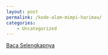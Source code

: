 ```yaml
---
layout: post
permalink: /kode-alam-mimpi-harimau/
categories:
    - Uncategorized
---
```


[Baca Selengkapnya](/06)